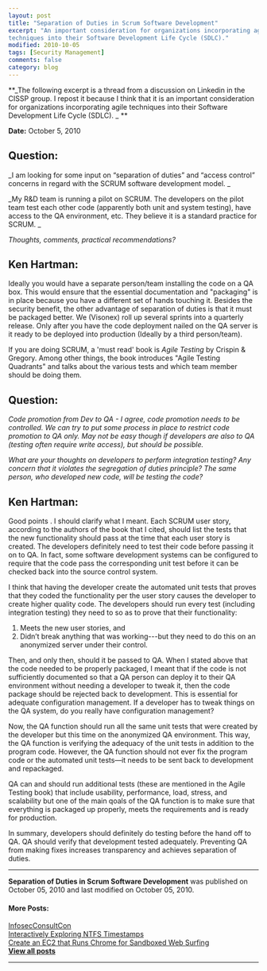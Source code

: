 ```yaml
---
layout: post
title: "Separation of Duties in Scrum Software Development"
excerpt: "An important consideration for organizations incorporating agile
techniques into their Software Development Life Cycle (SDLC)."
modified: 2010-10-05
tags: [Security Management]
comments: false
category: blog
---
```


**_The following excerpt is a thread from a discussion on Linkedin in the
CISSP group.  I repost it because I think that it is an important consideration
for organizations incorporating agile techniques into their Software
Development Life Cycle (SDLC). _ **

**Date:** October 5, 2010

## Question:

_I am looking for some input on “separation of duties” and “access
control” concerns in regard with the SCRUM software development model. _

_My R&D team is running a pilot on SCRUM. The developers on the pilot team
test each other code (apparently both unit and system testing), have access to
the QA environment, etc. They believe it is a standard practice for SCRUM. _

_Thoughts, comments, practical recommendations?_

## Ken Hartman:

Ideally you would have a separate person/team installing the code on a QA box.
This would ensure that the essential documentation and "packaging" is in place
because you have a different set of hands touching it. Besides the security
benefit, the other advantage of separation of duties is that it must be
packaged better. We (Visonex) roll up several sprints into a quarterly release.
Only after you have the code deployment nailed on the QA server is it ready to
be deployed into production (Ideally by a third person/team).

If you are doing SCRUM, a 'must read' book is _Agile Testing_ by Crispin
& Gregory. Among other things, the book introduces "Agile Testing Quadrants"
and talks about the various tests and which team member should be doing them.

## Question:

_Code promotion from Dev to QA - I agree, code promotion needs to be
controlled. We can try to put some process in place to restrict code promotion
to QA only. May not be easy though if developers are also to QA (testing often
require write access), but should be possible._

_What are your thoughts on developers to perform integration testing? Any
concern that it violates the segregation of duties principle? The same person,
who developed new code, will be testing the code?_

## Ken Hartman:

Good points . I should clarify what I meant. Each SCRUM user story, according
to the authors of the book that I cited, should list the tests that the new
functionality should pass at the time that each user story is created. The
developers definitely need to test their code before passing it on to QA. In
fact, some software development systems can be configured to require that the
code pass the corresponding unit test before it can be checked back into the
source control system.

I think that having the developer create the automated unit tests that proves
that they coded the functionality per the user story causes the developer to
create higher quality code. The developers should run every test (including
integration testing) they need to so as to prove that their functionality:

1. Meets the new user stories, and
2. Didn’t break anything that was working---but they need to do this on an
anonymized server under their control.

Then, and only then, should it be passed to QA. When I stated above that the
code needed to be properly packaged, I meant that if the code is not
sufficiently documented so that a QA person can deploy it to their QA
environment without needing a developer to tweak it, then the code package
should be rejected back to development. This is essential for adequate
configuration management. If a developer has to tweak things on the QA system,
do you really have configuration management?

Now, the QA function should run all the same unit tests that were created by
the developer but this time on the anonymized QA environment. This way, the QA
function is verifying the adequacy of the unit tests in addition to the program
code. However, the QA function should not ever fix the program code or the
automated unit tests—it needs to be sent back to development and repackaged.

QA can and should run additional tests (these are mentioned in the Agile
Testing book) that include usability, performance, load, stress, and
scalability but one of the main qoals of the QA function is to make sure that
everything is packaged up properly, meets the requirements and is ready for
production.

In summary, developers should definitely do testing before the hand off to QA.
QA should verify that development tested adequately. Preventing QA from making
fixes increases transparency and achieves separation of duties.

* * *

**Separation of Duties in Scrum Software Development** was published on October 05, 2010 and last modified on October 05, 2010.

#### More Posts:

[InfosecConsultCon](https://kennethghartman.com/blog/InfosecConsultCon/ "InfosecConsultCon")  
[Interactively Exploring NTFS Timestamps](https://kennethghartman.com/blog/interactively-exploring-ntfs-timestamps/ "Interactively Exploring NTFS Timestamps")  
[Create an EC2 that Runs Chrome for Sandboxed Web Surfing](https://kennethghartman.com/blog/create-an-ec2-that-runs-chrome-for-sandboxed-websurfing/ "Create an EC2 that Runs Chrome for Sandboxed Web Surfing")  
[**View all posts**](https://kennethghartman.com/blog/)

* * *
